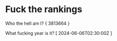 # Fuck the rankings

Who the hell am I?
{ 3813664 }

What fucking year is it?
[ 2024-06-06T02:30:00Z ]
